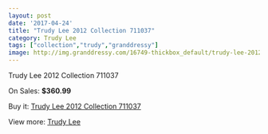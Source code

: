 ```yaml
---
layout: post
date: '2017-04-24'
title: "Trudy Lee 2012 Collection 711037"
category: Trudy Lee
tags: ["collection","trudy","granddressy"]
image: http://img.granddressy.com/16749-thickbox_default/trudy-lee-2012-collection-711037.jpg
---
```

Trudy Lee 2012 Collection 711037

On Sales: **$360.99**
<a href="https://www.granddressy.com/en/trudy-lee/15752-trudy-lee-2012-collection-711037.html"><amp-img layout="responsive" width="600" height="600" src="//img.granddressy.com/16749-thickbox_default/trudy-lee-2012-collection-711037.jpg" alt="Trudy Lee 2012 Collection 711037 0" /></a>

Buy it: [Trudy Lee 2012 Collection 711037](https://www.granddressy.com/en/trudy-lee/15752-trudy-lee-2012-collection-711037.html "Trudy Lee 2012 Collection 711037")

View more: [Trudy Lee](https://www.granddressy.com/en/353-trudy-lee "Trudy Lee")